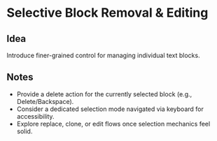 # Selective Block Removal & Editing

## Idea
Introduce finer-grained control for managing individual text blocks.

## Notes
- Provide a delete action for the currently selected block (e.g., Delete/Backspace).
- Consider a dedicated selection mode navigated via keyboard for accessibility.
- Explore replace, clone, or edit flows once selection mechanics feel solid.

